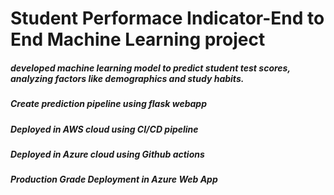 # Student Performace Indicator-End to End Machine Learning project
##### developed machine learning model to predict student test scores, analyzing factors like demographics and study habits.
##### Create prediction pipeline using flask webapp
##### Deployed in AWS cloud using CI/CD pipeline
##### Deployed in Azure cloud using Github actions
##### Production Grade  Deployment in Azure Web App
